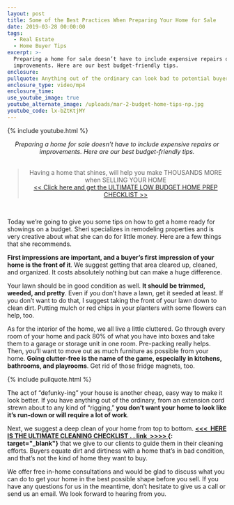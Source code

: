 ```yaml
---
layout: post
title: Some of the Best Practices When Preparing Your Home for Sale
date: 2019-03-28 00:00:00
tags:
  - Real Estate
  - Home Buyer Tips
excerpt: >-
  Preparing a home for sale doesn’t have to include expensive repairs or
  improvements. Here are our best budget-friendly tips.
enclosure:
pullquote: Anything out of the ordinary can look bad to potential buyers.
enclosure_type: video/mp4
enclosure_time:
use_youtube_image: true
youtube_alternate_image: /uploads/mar-2-budget-home-tips-np.jpg
youtube_code: lx-bZtKtjMY
---
```


{% include youtube.html %}

<center><em>Preparing a home for sale doesn&rsquo;t have to include expensive repairs or improvements. Here are our best budget-friendly tips.</em></center>

<center>&nbsp;</center>

> <center>Having a home that shines, will help you make THOUSANDS MORE when SELLING YOUR HOME</center>
>
> <center><a href="https://bruiser1207.wufoo.com/forms/k1hraxx402vcc63/">&lt;&lt; Click here and get the ULTIMATE LOW BUDGET HOME PREP CHECKLIST &gt;&gt;</a></center>

<center>&nbsp;</center>

Today we’re going to give you some tips on how to get a home ready for showings on a budget. Sheri specializes in remodeling properties and is very creative about what she can do for little money. Here are a few things that she recommends.

**First impressions are important, and a buyer’s first impression of your home is the front of it**. We suggest getting that area cleared up, cleaned, and organized. It costs absolutely nothing but can make a huge difference.

Your lawn should be in good condition as well. **It should be trimmed, weeded, and pretty**. Even if you don’t have a lawn, get it seeded at least. If you don’t want to do that, I suggest taking the front of your lawn down to clean dirt. Putting mulch or red chips in your planters with some flowers can help, too.

As for the interior of the home, we all live a little cluttered. Go through every room of your home and pack 80% of what you have into boxes and take them to a garage or storage unit in one room. Pre-packing really helps. Then, you’ll want to move out as much furniture as possible from your home. **Going clutter-free is the name of the game, especially in kitchens, bathrooms, and playrooms**. Get rid of those fridge magnets, too.

{% include pullquote.html %}

The act of “defunky-ing” your house is another cheap, easy way to make it look better. If you have anything out of the ordinary, from an extension cord strewn about to any kind of “rigging,”&nbsp;**you don’t want your home to look like it’s run-down or will require a lot of work**.

Next, we suggest a deep clean of your home from top to bottom. **[&lt;&lt;&lt; &nbsp;HERE IS THE ULTIMATE CLEANING CHECKLIST . . link &nbsp;&gt;&gt;&gt;&gt; ](https://bruiser1207.wufoo.com/forms/k1hraxx402vcc63/){: target="_blank"}**&nbsp;that we give to our clients to guide them in their cleaning efforts. Buyers equate dirt and dirtiness with a home that’s in bad condition, and that’s not the kind of home they want to buy.

We offer free in-home consultations and would be glad to discuss what you can do to get your home in the best possible shape before you sell. If you have any questions for us in the meantime, don’t hesitate to give us a call or send us an email. We look forward to hearing from you.